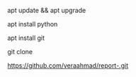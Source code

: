 apt update && apt upgrade

apt install python

apt install git

git clone 

https://github.com/veraahmad/report-.git
